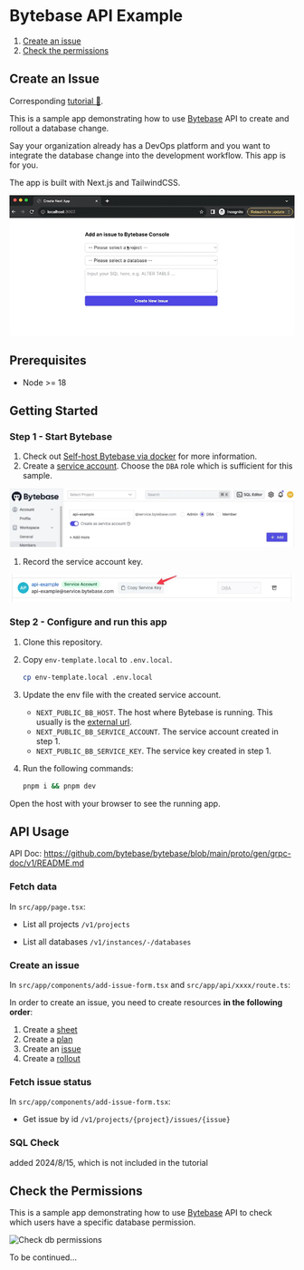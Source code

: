 # Bytebase API Example

1. [Create an issue](#create-an-issue)
1. [Check the permissions](#check-the-permissions)

## Create an Issue

Corresponding [tutorial 🔗](https://www.bytebase.com/docs/tutorials/api/).

This is a sample app demonstrating how to use [Bytebase](https://github.com/bytebase/bytebase) API to create and rollout a database change.

Say your organization already has a DevOps platform and you want to integrate the database change into the development workflow. This app is for you.

The app is built with Next.js and TailwindCSS.

![add issue](issue-creation/docs/add-issue-and-refresh.gif)

## Prerequisites

- Node >= 18

## Getting Started

### Step 1 - Start Bytebase

1. Check out [Self-host Bytebase via docker](https://www.bytebase.com/docs/get-started/self-host/#docker) for more information.
1. Create a [service account](https://www.bytebase.com/docs/how-to/spanner/how-to-create-a-service-account-for-bytebase/).
   Choose the `DBA` role which is sufficient for this sample.

![Service Account Create](issue-creation/docs/service-account-create.webp)

1. Record the service account key.

![Service Account Create](issue-creation/docs/service-account-key.webp)

### Step 2 - Configure and run this app

1. Clone this repository.
1. Copy `env-template.local` to `.env.local`.

   ```bash
   cp env-template.local .env.local
   ```

1. Update the env file with the created service account.

   - `NEXT_PUBLIC_BB_HOST`. The host where Bytebase is running. This usually is the [external url](https://www.bytebase.com/docs/get-started/install/external-url).
   - `NEXT_PUBLIC_BB_SERVICE_ACCOUNT`. The service account created in step 1.
   - `NEXT_PUBLIC_BB_SERVICE_KEY`. The service key created in step 1.

1. Run the following commands:

   ```bash
   pnpm i && pnpm dev
   ```

Open the host with your browser to see the running app.

## API Usage

API Doc: https://github.com/bytebase/bytebase/blob/main/proto/gen/grpc-doc/v1/README.md

### Fetch data

In `src/app/page.tsx`:

- List all projects
  `/v1/projects`

- List all databases
  `/v1/instances/-/databases`

### Create an issue

In `src/app/components/add-issue-form.tsx` and `src/app/api/xxxx/route.ts`:

In order to create an issue, you need to create resources **in the following order**:

1. Create a [sheet](https://github.com/bytebase/bytebase/blob/main/proto/gen/grpc-doc/v1/README.md#bytebase-v1-sheet)
1. Create a [plan](https://github.com/bytebase/bytebase/blob/main/proto/gen/grpc-doc/v1/README.md#bytebase-v1-Plan)
1. Create an [issue](https://github.com/bytebase/bytebase/blob/main/proto/gen/grpc-doc/v1/README.md#bytebase-v1-Issue)
1. Create a [rollout](https://github.com/bytebase/bytebase/blob/main/proto/gen/grpc-doc/v1/README.md#bytebase-v1-Rollout)

### Fetch issue status

In `src/app/components/add-issue-form.tsx`:

- Get issue by id `/v1/projects/{project}/issues/{issue}`

### SQL Check
added 2024/8/15, which is not included in the tutorial

## Check the Permissions

This is a sample app demonstrating how to use [Bytebase](https://github.com/bytebase/bytebase) API to check which users have a specific database permission.

![Check db permissions](issue-creation/docs/check-db-permission.gif)

To be continued...